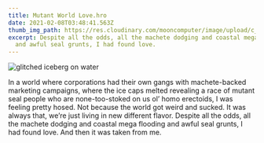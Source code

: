 ```yaml
---
title: Mutant World Love.hro
date: 2021-02-08T03:48:41.563Z
thumb_img_path: https://res.cloudinary.com/mooncomputer/image/upload/c_scale,e_auto_saturation,h_300,q_auto:best/v1612755830/Moon%20Computer%20Blog/HRO/Mutant%20World%20Love/mutant-world-love--glitched.jpg
excerpt: Despite all the odds, all the machete dodging and coastal mega flooding
  and awful seal grunts, I had found love.
---
```

![glitched iceberg on water](https://res.cloudinary.com/mooncomputer/image/upload/c_scale,e_auto_saturation,h_800,q_auto:best/v1612755830/Moon%20Computer%20Blog/HRO/Mutant%20World%20Love/mutant-world-love--glitched.jpg "Mutant World Love")

In a world where corporations had their own gangs with machete-backed marketing campaigns, where the ice caps melted revealing a race of mutant seal people who are none-too-stoked on us ol’ homo erectoids, I was feeling pretty hosed. Not because the world got weird and sucked. It was always that, we’re just living in new different flavor. Despite all the odds, all the machete dodging and coastal mega flooding and awful seal grunts, I had found love. And then it was taken from me.